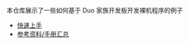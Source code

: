本仓库展示了一些如何基于 Duo 家族开发板开发裸机程序的例子

- [快速上手][1]
- [参考资料/手册汇总][2]

[1]:./docs/quick_guide.md
[2]:./docs/reference.md



